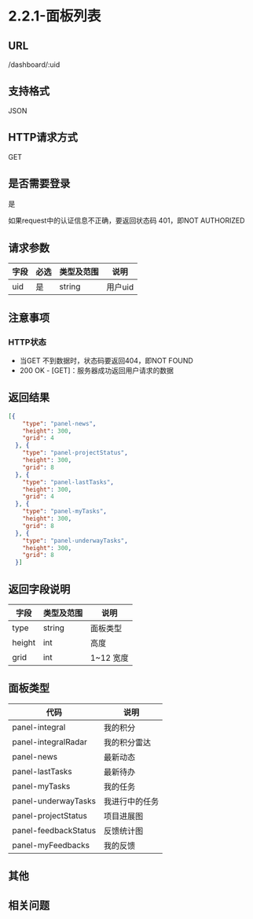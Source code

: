 # 2.2.1-面板列表

## URL

/dashboard/:uid

## 支持格式

JSON

## HTTP请求方式

GET

## 是否需要登录

是

如果request中的认证信息不正确，要返回状态码 401，即NOT AUTHORIZED

## 请求参数

字段 | 必选 | 类型及范围 | 说明
----|------|----------|-------------
uid | 是   | string  | 用户uid

## 注意事项

### HTTP状态

- 当GET 不到数据时，状态码要返回404，即NOT FOUND
- 200 OK - [GET]：服务器成功返回用户请求的数据

## 返回结果

```json
[{
    "type": "panel-news",
    "height": 300,
    "grid": 4
  }, {
    "type": "panel-projectStatus",
    "height": 300,
    "grid": 8
  }, {
    "type": "panel-lastTasks",
    "height": 300,
    "grid": 4
  }, {
    "type": "panel-myTasks",
    "height": 300,
    "grid": 8
  }, {
    "type": "panel-underwayTasks",
    "height": 300,
    "grid": 8
  }]
```

## 返回字段说明

字段 | 类型及范围 | 说明
----|----------|-------------
type   | string  | 面板类型
height | int     | 高度
grid   | int     | 1~12 宽度

## 面板类型

代码 | 说明 
----|------
panel-integral      | 我的积分
panel-integralRadar | 我的积分雷达
panel-news          | 最新动态
panel-lastTasks     | 最新待办
panel-myTasks       | 我的任务
panel-underwayTasks | 我进行中的任务
panel-projectStatus | 项目进展图
panel-feedbackStatus| 反馈统计图
panel-myFeedbacks   | 我的反馈

## 其他

## 相关问题


